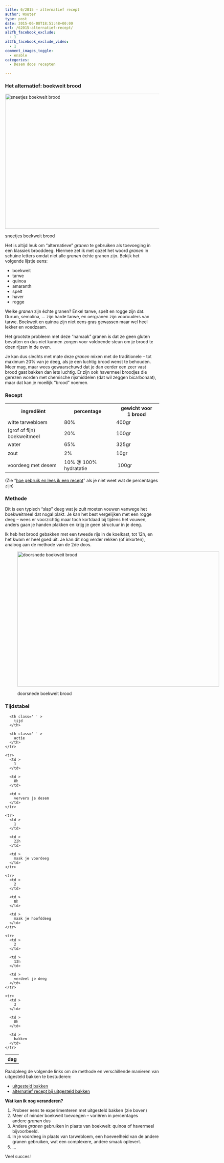 ```yaml
---
title: 6/2015 – alternatief recept
author: Wouter
type: post
date: 2015-06-08T18:51:48+00:00
url: /62015-alternatief-recept/
al2fb_facebook_exclude:
  - 1
al2fb_facebook_exclude_video:
  - 1
comment_images_toggle:
  - enable
categories:
  - Desem doos recepten

---
```

### Het alternatief: boekweit brood<figure id="attachment_877" style="width: 660px" class="wp-caption aligncenter">

[<img class="size-large wp-image-877" src="https://redzuurdesem.be/wp-content/uploads/2015/06/MG_0956-1024x683.jpg" alt="sneetjes boekweit brood" width="660" height="440" srcset="https://redzuurdesem.be/wp-content/uploads/2015/06/MG_0956-1024x683.jpg 1024w, https://redzuurdesem.be/wp-content/uploads/2015/06/MG_0956-300x200.jpg 300w" sizes="(max-width: 660px) 100vw, 660px" />][1]<figcaption class="wp-caption-text">sneetjes boekweit brood</figcaption></figure> 

Het is altijd leuk om &#8220;alternatieve&#8221; _granen_ te gebruiken als toevoeging in een klassiek brooddeeg. Hiermee zet ik met opzet het woord _granen_ in schuine letters omdat niet alle _granen_ échte granen zijn. Bekijk het volgende lijstje eens:

  * boekweit
  * tarwe
  * quinoa
  * amaranth
  * spelt
  * haver
  * rogge

Welke _granen_ zijn échte granen? Enkel tarwe, spelt en rogge zijn dat. Durum, semolina, &#8230; zijn harde tarwe, en oergranen zijn voorouders van tarwe. Boekweit en quinoa zijn niet eens gras gewassen maar wel heel lekker en voedzaam.
  
Het grootste probleem met deze &#8220;namaak&#8221; granen is dat ze geen gluten bevatten en dus niet kunnen zorgen voor voldoende steun om je brood te doen rijzen in de oven.

Je kan dus slechts met mate deze _granen_ mixen met de traditionele &#8211; tot maximum 20% van je deeg, als je een luchtig brood wenst te behouden. Meer mag, maar wees gewaarschuwd dat je dan eerder een zeer vast brood gaat bakken dan iets luchtig. Er zijn ook havermeel broodjes die gerezen worden met chemische rijsmiddelen (dat wil zeggen bicarbonaat), maar dat kan je moeilijk &#8220;brood&#8221; noemen.

### Recept

<div class="table-responsive">
<table  style="width:100%; "  class="easy-table easy-table-default tablesorter  table table-striped" border="0">
<tr>
<th class=' ' >
ingrediënt
</th>

<th class=' ' >
percentage
</th>

<th class=' ' >
gewicht voor 1 brood
</th>
</tr>

<tr>
<td >
witte tarwebloem
</td>

<td >
80%
</td>

<td >
400gr
</td>
</tr>

<tr>
<td >
(grof of fijn) boekweitmeel
</td>

<td >
20%
</td>

<td >
100gr
</td>
</tr>

<tr>
<td >
water
</td>

<td >
65%
</td>

<td >
325gr
</td>
</tr>

<tr>
<td >
<span style="line-height: 1.6471;">zout</td> 

<td >
2%
</td>

<td >
10gr
</td></tr> 

<tr>
<td >
</span><span style="line-height: 1.6471;">voordeeg met desem</td> 

<td >
10% @ 100% hydratatie
</td>

<td >
 100gr</span><span style="line-height: 1.6471;"></td> </tr> </tbody></table></div></span></p> 

<p>
  (Zie &#8220;<a title="Hoe gebruik en lees ik een recept?" href="https://redzuurdesem.be/hoe-gebruik-en-lees-ik-een-recept/">hoe gebruik en lees ik een recept</a>&#8221; als je niet weet wat de percentages zijn)
</p>

<h3>
  Methode
</h3>

<p>
  Dit is een typisch &#8220;slap&#8221; deeg wat je zult moeten vouwen vanwege het boekweitmeel dat nogal plakt. Je kan het best vergelijken met een rogge deeg &#8211; wees er voorzichtig maar toch kortdaad bij tijdens het vouwen, anders gaan je handen plakken en krijg je geen structuur in je deeg.
</p>

<p>
  Ik heb het brood gebakken met een tweede rijs in de koelkast, tot 12h, en het kwam er heel goed uit. Je kan dit nog verder rekken (of inkorten), analoog aan de methode van de 2de doos.
</p><figure id="attachment_878" style="width: 660px" class="wp-caption aligncenter">

<a href="https://redzuurdesem.be/wp-content/uploads/2015/06/MG_0958.jpg"><img class="size-large wp-image-878" src="https://redzuurdesem.be/wp-content/uploads/2015/06/MG_0958-1024x683.jpg" alt="doorsnede boekweit brood" width="660" height="440" srcset="https://redzuurdesem.be/wp-content/uploads/2015/06/MG_0958-1024x683.jpg 1024w, https://redzuurdesem.be/wp-content/uploads/2015/06/MG_0958-300x200.jpg 300w" sizes="(max-width: 660px) 100vw, 660px" /></a><figcaption class="wp-caption-text">doorsnede boekweit brood</figcaption></figure> 

<h3>
  Tijdstabel
</h3>

<div class="table-responsive">
  <table  style="width:100%; "  class="easy-table easy-table-default tablesorter  table table-striped" border="0">
    <tr>
      <th class=' ' >
        dag
      </th>
      
      <th class=' ' >
        tijd
      </th>
      
      <th class=' ' >
        actie
      </th>
    </tr>
    
    <tr>
      <td >
        1
      </td>
      
      <td >
        8h
      </td>
      
      <td >
        ververs je desem
      </td>
    </tr>
    
    <tr>
      <td >
        1
      </td>
      
      <td >
        22h
      </td>
      
      <td >
        maak je voordeeg
      </td>
    </tr>
    
    <tr>
      <td >
        2
      </td>
      
      <td >
        8h
      </td>
      
      <td >
        maak je hoofddeeg
      </td>
    </tr>
    
    <tr>
      <td >
        2
      </td>
      
      <td >
        13h
      </td>
      
      <td >
        verdeel je deeg
      </td>
    </tr>
    
    <tr>
      <td >
        3
      </td>
      
      <td >
        8h
      </td>
      
      <td >
        bakken
      </td>
    </tr>
  </table>
</div>

<p>
  Raadpleeg de volgende links om de methode en verschillende manieren van uitgesteld bakken te bestuderen:
</p>

<ul>
  <li>
    <a href="https://redzuurdesem.be/42015-uitgesteld-bakken/">uitgesteld bakken</a>
  </li>
  <li>
    <a href="https://redzuurdesem.be/42015-alternatief-recept/">alternatief recept bij uitgesteld bakken</a>
  </li>
</ul>

<p>
  <strong>Wat kan ik nog veranderen?</strong>
</p>

<ol>
  <li>
    Probeer eens te experimenteren met uitgesteld bakken (zie boven)
  </li>
  <li>
    Meer of minder boekweit toevoegen &#8211; variëren in percentages andere <em>granen</em> dus
  </li>
  <li>
    Andere <em>granen</em> gebruiken in plaats van boekweit: quinoa of havermeel bijvoorbeeld.
  </li>
  <li>
    In je voordeeg in plaats van tarwebloem, een hoeveelheid van de andere granen gebruiken, wat een complexere, andere smaak oplevert.
  </li>
  <li>
    &#8230;
  </li>
</ol>

<p>
  Veel succes!
</p>

 [1]: https://redzuurdesem.be/wp-content/uploads/2015/06/MG_0956.jpg